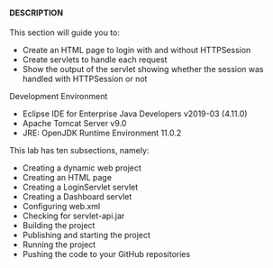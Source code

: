#### DESCRIPTION

This section will guide you to:

* Create an HTML page to login with and without HTTPSession
* Create servlets to handle each request
* Show the output of the servlet showing whether the session was handled with HTTPSession or not

 

Development Environment

* Eclipse IDE for Enterprise Java Developers v2019-03 (4.11.0)
* Apache Tomcat Server v9.0
* JRE: OpenJDK Runtime Environment 11.0.2

 

This lab has ten subsections, namely:

* Creating a dynamic web project
* Creating an HTML page
* Creating a LoginServlet servlet
* Creating a Dashboard servlet
* Configuring web.xml
* Checking for servlet-api.jar
* Building the project
* Publishing and starting the project
* Running the project
* Pushing the code to your GitHub repositories
